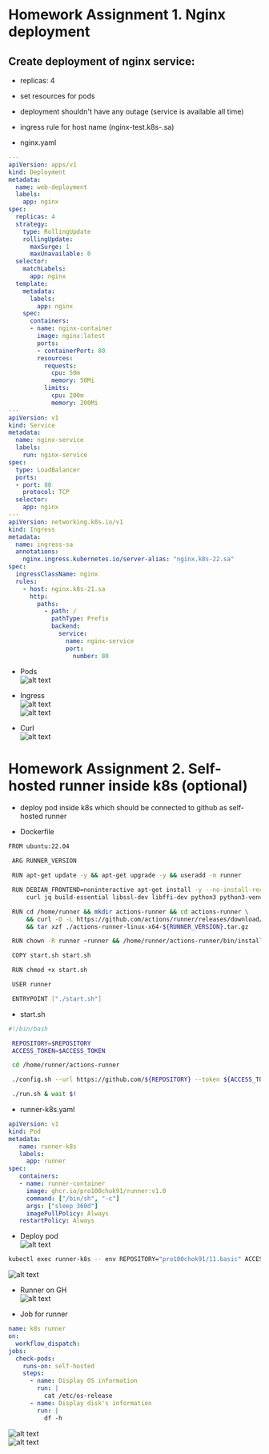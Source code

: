 # Homework Assignment 1. Nginx deployment

## Create deployment of nginx service:
  * replicas: 4
  * set resources for pods
  * deployment shouldn't have any outage (service is available all time)
  * ingress rule for host name (nginx-test.k8s-<NUMBER>.sa)
  
  * nginx.yaml
```yaml
---
apiVersion: apps/v1
kind: Deployment
metadata:
  name: web-deployment
  labels:
    app: nginx
spec:
  replicas: 4
  strategy:
    type: RollingUpdate
    rollingUpdate:
      maxSurge: 1
      maxUnavailable: 0
  selector:
    matchLabels:
      app: nginx
  template:
    metadata:
      labels:
        app: nginx
    spec:
      containers:
      - name: nginx-container
        image: nginx:latest
        ports:
        - containerPort: 80
        resources:
          requests:
            cpu: 50m
            memory: 50Mi
          limits:
            cpu: 200m
            memory: 200Mi
---
apiVersion: v1
kind: Service
metadata:
  name: nginx-service
  labels:
    run: nginx-service
spec:
  type: LoadBalancer
  ports:
  - port: 80
    protocol: TCP
  selector:
    app: nginx
---
apiVersion: networking.k8s.io/v1
kind: Ingress
metadata:
  name: ingress-sa
  annotations:
    nginx.ingress.kubernetes.io/server-alias: "nginx.k8s-22.sa"
spec:
  ingressClassName: nginx
  rules:
    - host: nginx.k8s-21.sa
      http:
        paths:
          - path: /
            pathType: Prefix
            backend:
              service:
                name: nginx-service
                port:
                  number: 80
```
  * Pods  
![alt text](https://github.com/Pro100chok91/sa.it-academy.by/blob/md-sa2-29-24/Kirill_Fadeev/11.Kubernetes.Basic.Objects/img/1.jpg)  

  * Ingress  
![alt text](https://github.com/Pro100chok91/sa.it-academy.by/blob/md-sa2-29-24/Kirill_Fadeev/11.Kubernetes.Basic.Objects/img/2.jpg)  
![alt text](https://github.com/Pro100chok91/sa.it-academy.by/blob/md-sa2-29-24/Kirill_Fadeev/11.Kubernetes.Basic.Objects/img/3.jpg)  

  * Curl  
![alt text](https://github.com/Pro100chok91/sa.it-academy.by/blob/md-sa2-29-24/Kirill_Fadeev/11.Kubernetes.Basic.Objects/img/4.jpg)  

# Homework Assignment 2. Self-hosted runner inside k8s (optional)
  * deploy pod inside k8s which should be connected to github as self-hosted runner  

  * Dockerfile
```bash
FROM ubuntu:22.04

 ARG RUNNER_VERSION

 RUN apt-get update -y && apt-get upgrade -y && useradd -m runner

 RUN DEBIAN_FRONTEND=noninteractive apt-get install -y --no-install-recommends \
     curl jq build-essential libssl-dev libffi-dev python3 python3-venv python3-dev

 RUN cd /home/runner && mkdir actions-runner && cd actions-runner \
     && curl -O -L https://github.com/actions/runner/releases/download/v${RUNNER_VERSION}/actions-runner-linux-x64-${RUNNER_VERSION}.tar.gz \
     && tar xzf ./actions-runner-linux-x64-${RUNNER_VERSION}.tar.gz

 RUN chown -R runner ~runner && /home/runner/actions-runner/bin/installdependencies.sh

 COPY start.sh start.sh

 RUN chmod +x start.sh

 USER runner

 ENTRYPOINT ["./start.sh"]
```

  * start.sh
```bash
#!/bin/bash

 REPOSITORY=$REPOSITORY
 ACCESS_TOKEN=$ACCESS_TOKEN

 cd /home/runner/actions-runner

 ./config.sh --url https://github.com/${REPOSITORY} --token ${ACCESS_TOKEN}

 ./run.sh & wait $!
```
  * runner-k8s.yaml
```yaml
apiVersion: v1
kind: Pod
metadata:
   name: runner-k8s
   labels:
     app: runner
spec:
   containers:
   - name: runner-container
     image: ghcr.io/pro100chok91/runner:v1.0
     command: ["/bin/sh", "-c"]
     args: ["sleep 360d"]
     imagePullPolicy: Always
   restartPolicy: Always
```
  * Deploy pod  
![alt text](https://github.com/Pro100chok91/sa.it-academy.by/blob/md-sa2-29-24/Kirill_Fadeev/11.Kubernetes.Basic.Objects/img/6.jpg)  

```bash
kubectl exec runner-k8s -- env REPOSITORY="pro100chok91/11.basic" ACCESS_TOKEN=XXXXXXXXXXXXXXXXXX /bin/bash -c "./start.sh"
```

![alt text](https://github.com/Pro100chok91/sa.it-academy.by/blob/md-sa2-29-24/Kirill_Fadeev/11.Kubernetes.Basic.Objects/img/5.jpg)  

  * Runner on GH  
![alt text](https://github.com/Pro100chok91/sa.it-academy.by/blob/md-sa2-29-24/Kirill_Fadeev/11.Kubernetes.Basic.Objects/img/7.jpg)  

  * Job for runner  
```yaml
name: k8s runner
on:
  workflow_dispatch:
jobs:
  check-pods:
    runs-on: self-hosted
    steps:
      - name: Display OS information
        run: |
          cat /etc/os-release
      - name: Display disk's information
        run: |
          df -h
```
![alt text](https://github.com/Pro100chok91/sa.it-academy.by/blob/md-sa2-29-24/Kirill_Fadeev/11.Kubernetes.Basic.Objects/img/8.jpg)  
![alt text](https://github.com/Pro100chok91/sa.it-academy.by/blob/md-sa2-29-24/Kirill_Fadeev/11.Kubernetes.Basic.Objects/img/9.jpg)  
